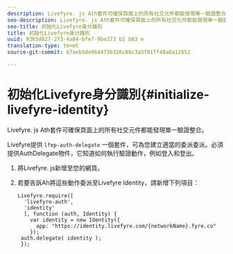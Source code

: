 ```yaml
---
description: Livefyre. js Ath套件可確保頁面上的所有社交元件都能發現單一驗證整合。
seo-description: Livefyre. js Ath套件可確保頁面上的所有社交元件都能發現單一驗證整合。
seo-title: 初始化Livefyre身分識別
title: 初始化Livefyre身分識別
uuid: 9365d827-273-4a84-bfe7-9be373 b2 b03 e
translation-type: tm+mt
source-git-commit: 67aeb3de964473b326c88c3a3f81ff48a6a12652

---
```



# 初始化Livefyre身分識別{#initialize-livefyre-identity}

Livefyre. js Ath套件可確保頁面上的所有社交元件都能發現單一驗證整合。

Livefyre提供 `lfep-auth-delegate` 一個套件，可為您建立適當的委派委派。必須提供AuthDelegate物件，它知道如何執行驗證動作，例如登入和登出。

1. 將Livefyre. js新增至您的網頁。
1. 若要告訴Ah將這些動作委派至Livefyre Identity，請新增下列項目：

   ```
   Livefyre.require([ 
     'livefyre-auth', 
     'identity' 
     ], function (auth, Identity) { 
       var identity = new Identity({ 
         app: "https://identity.livefyre.com/{networkName}.fyre.co" 
       }); 
    auth.delegate( identity ); 
    });
   ```
